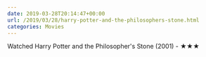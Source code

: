 ```yaml
---
date: 2019-03-28T20:14:47+00:00
url: /2019/03/28/harry-potter-and-the-philosophers-stone.html
categories: Movies
---
```

Watched Harry Potter and the Philosopher's Stone (2001) - ★★★




